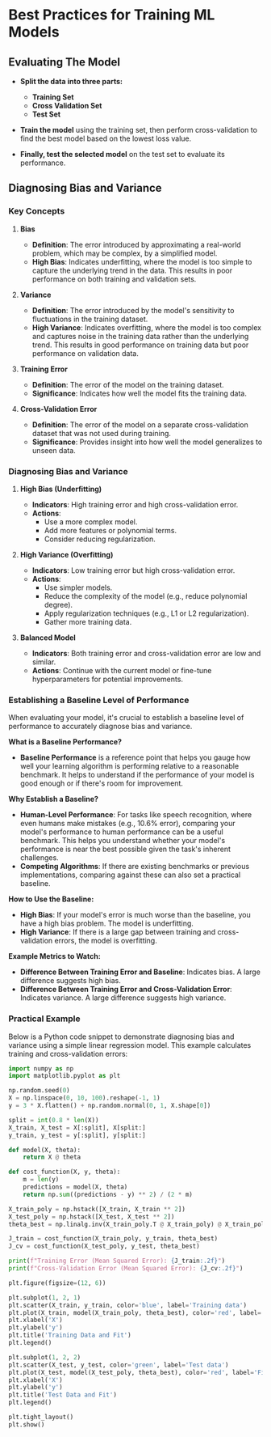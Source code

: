 # Best Practices for Training ML Models

## Evaluating The Model

* **Split the data into three parts:**
  - **Training Set**
  - **Cross Validation Set**
  - **Test Set**

* **Train the model** using the training set, then perform cross-validation to find the best model based on the lowest loss value.
* **Finally, test the selected model** on the test set to evaluate its performance.

## Diagnosing Bias and Variance

### Key Concepts

1. **Bias**
   - **Definition**: The error introduced by approximating a real-world problem, which may be complex, by a simplified model.
   - **High Bias**: Indicates underfitting, where the model is too simple to capture the underlying trend in the data. This results in poor performance on both training and validation sets.

2. **Variance**
   - **Definition**: The error introduced by the model's sensitivity to fluctuations in the training dataset.
   - **High Variance**: Indicates overfitting, where the model is too complex and captures noise in the training data rather than the underlying trend. This results in good performance on training data but poor performance on validation data.

3. **Training Error**
   - **Definition**: The error of the model on the training dataset.
   - **Significance**: Indicates how well the model fits the training data.

4. **Cross-Validation Error**
   - **Definition**: The error of the model on a separate cross-validation dataset that was not used during training.
   - **Significance**: Provides insight into how well the model generalizes to unseen data.

### Diagnosing Bias and Variance

1. **High Bias (Underfitting)**
   - **Indicators**: High training error and high cross-validation error.
   - **Actions**:
     - Use a more complex model.
     - Add more features or polynomial terms.
     - Consider reducing regularization.

2. **High Variance (Overfitting)**
   - **Indicators**: Low training error but high cross-validation error.
   - **Actions**:
     - Use simpler models.
     - Reduce the complexity of the model (e.g., reduce polynomial degree).
     - Apply regularization techniques (e.g., L1 or L2 regularization).
     - Gather more training data.

3. **Balanced Model**
   - **Indicators**: Both training error and cross-validation error are low and similar.
   - **Actions**: Continue with the current model or fine-tune hyperparameters for potential improvements.

### Establishing a Baseline Level of Performance

When evaluating your model, it's crucial to establish a baseline level of performance to accurately diagnose bias and variance. 

**What is a Baseline Performance?**
- **Baseline Performance** is a reference point that helps you gauge how well your learning algorithm is performing relative to a reasonable benchmark. It helps to understand if the performance of your model is good enough or if there's room for improvement.

**Why Establish a Baseline?**
- **Human-Level Performance**: For tasks like speech recognition, where even humans make mistakes (e.g., 10.6% error), comparing your model's performance to human performance can be a useful benchmark. This helps you understand whether your model's performance is near the best possible given the task's inherent challenges.
- **Competing Algorithms**: If there are existing benchmarks or previous implementations, comparing against these can also set a practical baseline.

**How to Use the Baseline:**
- **High Bias**: If your model's error is much worse than the baseline, you have a high bias problem. The model is underfitting.
- **High Variance**: If there is a large gap between training and cross-validation errors, the model is overfitting.

**Example Metrics to Watch:**
- **Difference Between Training Error and Baseline**: Indicates bias. A large difference suggests high bias.
- **Difference Between Training Error and Cross-Validation Error**: Indicates variance. A large difference suggests high variance.

### Practical Example

Below is a Python code snippet to demonstrate diagnosing bias and variance using a simple linear regression model. This example calculates training and cross-validation errors:

```python
import numpy as np
import matplotlib.pyplot as plt

np.random.seed(0)
X = np.linspace(0, 10, 100).reshape(-1, 1)
y = 3 * X.flatten() + np.random.normal(0, 1, X.shape[0])

split = int(0.8 * len(X))
X_train, X_test = X[:split], X[split:]
y_train, y_test = y[:split], y[split:]

def model(X, theta):
    return X @ theta

def cost_function(X, y, theta):
    m = len(y)
    predictions = model(X, theta)
    return np.sum((predictions - y) ** 2) / (2 * m)

X_train_poly = np.hstack([X_train, X_train ** 2])
X_test_poly = np.hstack([X_test, X_test ** 2])
theta_best = np.linalg.inv(X_train_poly.T @ X_train_poly) @ X_train_poly.T @ y_train

J_train = cost_function(X_train_poly, y_train, theta_best)
J_cv = cost_function(X_test_poly, y_test, theta_best)

print(f"Training Error (Mean Squared Error): {J_train:.2f}")
print(f"Cross-Validation Error (Mean Squared Error): {J_cv:.2f}")

plt.figure(figsize=(12, 6))

plt.subplot(1, 2, 1)
plt.scatter(X_train, y_train, color='blue', label='Training data')
plt.plot(X_train, model(X_train_poly, theta_best), color='red', label='Fit')
plt.xlabel('X')
plt.ylabel('y')
plt.title('Training Data and Fit')
plt.legend()

plt.subplot(1, 2, 2)
plt.scatter(X_test, y_test, color='green', label='Test data')
plt.plot(X_test, model(X_test_poly, theta_best), color='red', label='Fit')
plt.xlabel('X')
plt.ylabel('y')
plt.title('Test Data and Fit')
plt.legend()

plt.tight_layout()
plt.show()
